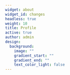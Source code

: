 ```yaml
---
widget: about
widget_id: changes
headless: true
weight: 10
title: Profile
active: true
author: admin
design:
  background:
    image: ""
    gradient_start: ""
    gradient_end: ""
    text_color_light: false
---
```

